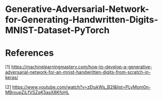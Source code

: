 # Generative-Adversarial-Network-for-Generating-Handwritten-Digits-MNIST-Dataset-PyTorch

# References

[1] https://machinelearningmastery.com/how-to-develop-a-generative-adversarial-network-for-an-mnist-handwritten-digits-from-scratch-in-keras/

[2] https://www.youtube.com/watch?v=zEtukWs_B2I&list=PLyMom0n-MBroupZiLfVSZqK5asX8KfoHL
